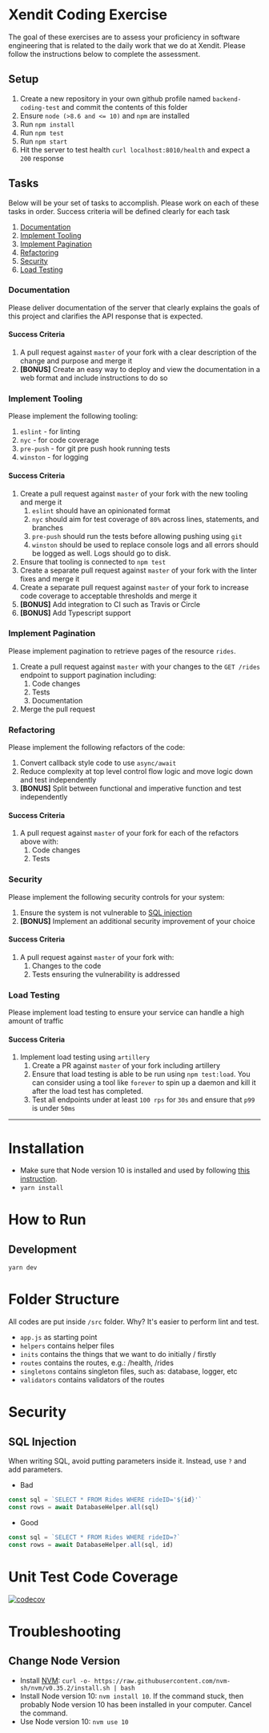 # Xendit Coding Exercise

The goal of these exercises are to assess your proficiency in software engineering that is related to the daily work that we do at Xendit. Please follow the instructions below to complete the assessment.

## Setup

1. Create a new repository in your own github profile named `backend-coding-test` and commit the contents of this folder
2. Ensure `node (>8.6 and <= 10)` and `npm` are installed
3. Run `npm install`
4. Run `npm test`
5. Run `npm start`
6. Hit the server to test health `curl localhost:8010/health` and expect a `200` response 

## Tasks

Below will be your set of tasks to accomplish. Please work on each of these tasks in order. Success criteria will be defined clearly for each task

1. [Documentation](#documentation)
2. [Implement Tooling](#implement-tooling)
3. [Implement Pagination](#implement-pagination)
4. [Refactoring](#refactoring)
5. [Security](#security)
6. [Load Testing](#load-testing)

### Documentation

Please deliver documentation of the server that clearly explains the goals of this project and clarifies the API response that is expected.

#### Success Criteria

1. A pull request against `master` of your fork with a clear description of the change and purpose and merge it
3. **[BONUS]** Create an easy way to deploy and view the documentation in a web format and include instructions to do so

### Implement Tooling

Please implement the following tooling:

1. `eslint` - for linting
2. `nyc` - for code coverage
3. `pre-push` - for git pre push hook running tests
4. `winston` - for logging

#### Success Criteria

1. Create a pull request against `master` of your fork with the new tooling and merge it
    1. `eslint` should have an opinionated format
    2. `nyc` should aim for test coverage of `80%` across lines, statements, and branches
    3. `pre-push` should run the tests before allowing pushing using `git`
    4. `winston` should be used to replace console logs and all errors should be logged as well. Logs should go to disk.
2. Ensure that tooling is connected to `npm test`
3. Create a separate pull request against `master` of your fork with the linter fixes and merge it
4. Create a separate pull request against `master` of your fork to increase code coverage to acceptable thresholds and merge it
5. **[BONUS]** Add integration to CI such as Travis or Circle
6. **[BONUS]** Add Typescript support

### Implement Pagination

Please implement pagination to retrieve pages of the resource `rides`.

1. Create a pull request against `master` with your changes to the `GET /rides` endpoint to support pagination including:
    1. Code changes
    2. Tests
    3. Documentation
2. Merge the pull request

### Refactoring

Please implement the following refactors of the code:

1. Convert callback style code to use `async/await`
2. Reduce complexity at top level control flow logic and move logic down and test independently
3. **[BONUS]** Split between functional and imperative function and test independently

#### Success Criteria

1. A pull request against `master` of your fork for each of the refactors above with:
    1. Code changes
    2. Tests

### Security

Please implement the following security controls for your system:

1. Ensure the system is not vulnerable to [SQL injection](https://www.owasp.org/index.php/SQL_Injection)
2. **[BONUS]** Implement an additional security improvement of your choice

#### Success Criteria

1. A pull request against `master` of your fork with:
    1. Changes to the code
    2. Tests ensuring the vulnerability is addressed

### Load Testing

Please implement load testing to ensure your service can handle a high amount of traffic

#### Success Criteria

1. Implement load testing using `artillery`
    1. Create a PR against `master` of your fork including artillery
    2. Ensure that load testing is able to be run using `npm test:load`. You can consider using a tool like `forever` to spin up a daemon and kill it after the load test has completed.
    3. Test all endpoints under at least `100 rps` for `30s` and ensure that `p99` is under `50ms`

---

# Installation
- Make sure that Node version 10 is installed and used by following [this instruction](#change-node-version).
- `yarn install`

# How to Run

## Development
`yarn dev`

# Folder Structure
All codes are put inside `/src` folder. Why? It's easier to perform lint and test.
- `app.js` as starting point
- `helpers` contains helper files
- `inits` contains the things that we want to do initially / firstly
- `routes` contains the routes, e.g.: /health, /rides
- `singletons` contains singleton files, such as: database, logger, etc
- `validators` contains validators of the routes

# Security

## SQL Injection
When writing SQL, avoid putting parameters inside it. Instead, use `?` and add parameters.
- Bad
```js
const sql = `SELECT * FROM Rides WHERE rideID='${id}'`
const rows = await DatabaseHelper.all(sql)
```
- Good
```js
const sql = `SELECT * FROM Rides WHERE rideID=?`
const rows = await DatabaseHelper.all(sql, id)
```

# Unit Test Code Coverage
[![codecov](https://codecov.io/gh/rizkisunaryo/backend-coding-test/branch/master/graph/badge.svg)](https://codecov.io/gh/rizkisunaryo/backend-coding-test)

# Troubleshooting

## Change Node Version
- Install [NVM](https://github.com/nvm-sh/nvm): `curl -o- https://raw.githubusercontent.com/nvm-sh/nvm/v0.35.2/install.sh | bash`
- Install Node version 10: `nvm install 10`. If the command stuck, then probably Node version 10 has been installed in your computer. Cancel the command.
- Use Node version 10: `nvm use 10`